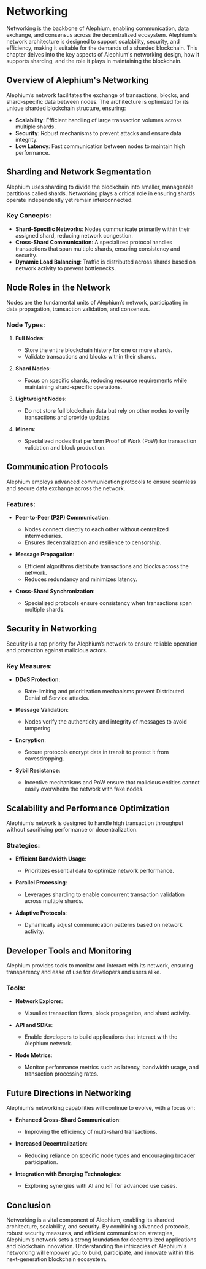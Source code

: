 # Networking

Networking is the backbone of Alephium, enabling communication, data exchange, and consensus across the decentralized ecosystem. Alephium's network architecture is designed to support scalability, security, and efficiency, making it suitable for the demands of a sharded blockchain. This chapter delves into the key aspects of Alephium's networking design, how it supports sharding, and the role it plays in maintaining the blockchain.

## Overview of Alephium's Networking
Alephium’s network facilitates the exchange of transactions, blocks, and shard-specific data between nodes. The architecture is optimized for its unique sharded blockchain structure, ensuring:

- **Scalability**: Efficient handling of large transaction volumes across multiple shards.
- **Security**: Robust mechanisms to prevent attacks and ensure data integrity.
- **Low Latency**: Fast communication between nodes to maintain high performance.

## Sharding and Network Segmentation

Alephium uses sharding to divide the blockchain into smaller, manageable partitions called shards. Networking plays a critical role in ensuring shards operate independently yet remain interconnected.

### Key Concepts:
- **Shard-Specific Networks**: Nodes communicate primarily within their assigned shard, reducing network congestion.
- **Cross-Shard Communication**: A specialized protocol handles transactions that span multiple shards, ensuring consistency and security.
- **Dynamic Load Balancing**: Traffic is distributed across shards based on network activity to prevent bottlenecks.

## Node Roles in the Network
Nodes are the fundamental units of Alephium’s network, participating in data propagation, transaction validation, and consensus.

### Node Types:
1. **Full Nodes**:
   - Store the entire blockchain history for one or more shards.
   - Validate transactions and blocks within their shards.

2. **Shard Nodes**:
   - Focus on specific shards, reducing resource requirements while maintaining shard-specific operations.

3. **Lightweight Nodes**:
   - Do not store full blockchain data but rely on other nodes to verify transactions and provide updates.

4. **Miners**:
   - Specialized nodes that perform Proof of Work (PoW) for transaction validation and block production.

## Communication Protocols
Alephium employs advanced communication protocols to ensure seamless and secure data exchange across the network.

### Features:
- **Peer-to-Peer (P2P) Communication**:
  - Nodes connect directly to each other without centralized intermediaries.
  - Ensures decentralization and resilience to censorship.

- **Message Propagation**:
  - Efficient algorithms distribute transactions and blocks across the network.
  - Reduces redundancy and minimizes latency.

- **Cross-Shard Synchronization**:
  - Specialized protocols ensure consistency when transactions span multiple shards.

## Security in Networking
Security is a top priority for Alephium’s network to ensure reliable operation and protection against malicious actors.

### Key Measures:
- **DDoS Protection**:
  - Rate-limiting and prioritization mechanisms prevent Distributed Denial of Service attacks.

- **Message Validation**:
  - Nodes verify the authenticity and integrity of messages to avoid tampering.

- **Encryption**:
  - Secure protocols encrypt data in transit to protect it from eavesdropping.

- **Sybil Resistance**:
  - Incentive mechanisms and PoW ensure that malicious entities cannot easily overwhelm the network with fake nodes.

## Scalability and Performance Optimization
Alephium’s network is designed to handle high transaction throughput without sacrificing performance or decentralization.

### Strategies:
- **Efficient Bandwidth Usage**:
  - Prioritizes essential data to optimize network performance.

- **Parallel Processing**:
  - Leverages sharding to enable concurrent transaction validation across multiple shards.

- **Adaptive Protocols**:
  - Dynamically adjust communication patterns based on network activity.

## Developer Tools and Monitoring
Alephium provides tools to monitor and interact with its network, ensuring transparency and ease of use for developers and users alike.

### Tools:
- **Network Explorer**:
  - Visualize transaction flows, block propagation, and shard activity.

- **API and SDKs**:
  - Enable developers to build applications that interact with the Alephium network.

- **Node Metrics**:
  - Monitor performance metrics such as latency, bandwidth usage, and transaction processing rates.

## Future Directions in Networking
Alephium’s networking capabilities will continue to evolve, with a focus on:

- **Enhanced Cross-Shard Communication**:
  - Improving the efficiency of multi-shard transactions.

- **Increased Decentralization**:
  - Reducing reliance on specific node types and encouraging broader participation.

- **Integration with Emerging Technologies**:
  - Exploring synergies with AI and IoT for advanced use cases.

## Conclusion
Networking is a vital component of Alephium, enabling its sharded architecture, scalability, and security. By combining advanced protocols, robust security measures, and efficient communication strategies, Alephium's network sets a strong foundation for decentralized applications and blockchain innovation. Understanding the intricacies of Alephium's networking will empower you to build, participate, and innovate within this next-generation blockchain ecosystem.


